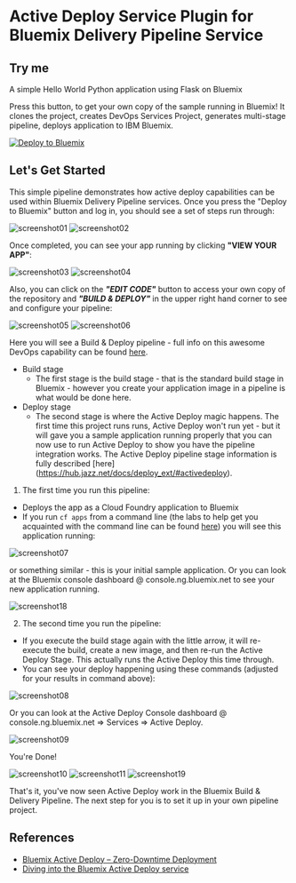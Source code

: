 # Active Deploy Service Plugin for Bluemix Delivery Pipeline Service

## Try me 
A simple Hello World Python application using Flask on Bluemix

Press this button, to get your own copy of the sample running in Bluemix! It clones the project, creates DevOps Services Project, generates multi-stage pipeline, deploys application to IBM Bluemix.

[![Deploy to Bluemix](https://bluemix.net/deploy/button.png)](https://bluemix.net/deploy?repository=https://github.com/Puquios/active-deploy.git)

## Let's Get Started
This simple pipeline demonstrates how active deploy capabilities can be used within Bluemix Delivery Pipeline services. Once you press the "Deploy to Bluemix" button and log in, you should see a set of steps run through:

![screenshot01](./images/01_login.PNG)
![screenshot02](./images/02_deploy.PNG)

Once completed, you can see your app running by clicking **"VIEW YOUR APP"**:

![screenshot03](./images/03_deployed2BM.PNG)
![screenshot04](./images/04_viewYourApp.PNG)

Also, you can click on the ***"EDIT CODE"*** button to access your own copy of the repository and ***"BUILD & DEPLOY"*** in the upper right hand corner to see and configure your pipeline:

![screenshot05](./images/05_editCode.PNG)
![screenshot06](./images/06_buildAndDeploy.PNG)

Here you will see a Build & Deploy pipeline - full info on this awesome DevOps capability can be found [here](https://hub.jazz.net/docs/deploy/).

  - Build stage
    - The first stage is the build stage - that is the standard build stage in Bluemix - however you create your application image in a pipeline is what would be done here. 
  - Deploy stage
    - The second stage is where the Active Deploy magic happens. The first time this project runs runs, Active Deploy won't run yet - but it will gave you a sample application running properly that you can now use to run Active Deploy to show you have the pipeline integration works. The Active Deploy pipeline stage information is fully described [here] (https://hub.jazz.net/docs/deploy_ext/#activedeploy).

1. The first time you run this pipeline:
  - Deploys the app as a Cloud Foundry application to Bluemix 
  - If you run ```cf apps``` from a command line (the labs to help get you acquainted with the command line can be found [here](https://github.com/IBM-Bluemix/active-deploy/blob/master/labs/README.md)) you will see this application running:  
  
  ![screenshot07](./images/07_firstRun.PNG)
  
  or something similar - this is your initial sample application. Or you can look at the Bluemix console dashboard @ console.ng.bluemix.net to see your new application running.
  
  ![screenshot18](./images/18_dashboard1.PNG)

2. The second time you run the pipeline:
  - If you execute the build stage again with the little arrow, it will re-execute the build, create a new image, and then re-run the Active Deploy Stage. This actually runs the Active Deploy this time through. 
  - You can see your deploy happening using these commands (adjusted for your results in command above):
    
  ![screenshot08](./images/08_secondRun.PNG)
    
  Or you can look at the Active Deploy Console dashboard @ console.ng.bluemix.net => Services => Active Deploy.
  
  ![screenshot09](./images/09_uiRunning.PNG)

You're Done!

![screenshot10](./images/10_completed.PNG)
![screenshot11](./images/11_uiCompleted.PNG)
![screenshot19](./images/19_dashboard2.PNG)

That's it, you've now seen Active Deploy work in the Bluemix Build & Delivery Pipeline. The next step for you is to set it up in your own pipeline project.
    
## References 
* [Bluemix Active Deploy – Zero-Downtime Deployment](https://developer.ibm.com/bluemix/2015/10/09/bluemix-zero-downtime-deployment)
* [Diving into the Bluemix Active Deploy service](https://developer.ibm.com/bluemix/2015/10/19/getting-started-with-bluemix-active-deploy/)
